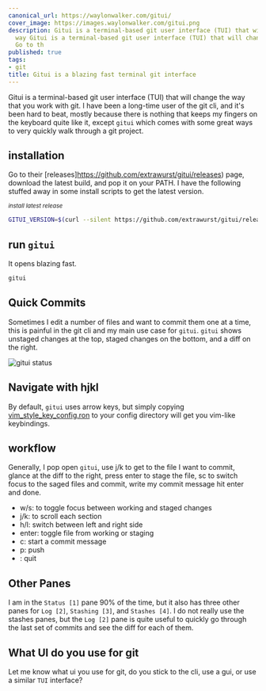 ```yaml
---
canonical_url: https://waylonwalker.com/gitui/
cover_image: https://images.waylonwalker.com/gitui.png
description: Gitui is a terminal-based git user interface (TUI) that will change the
  way Gitui is a terminal-based git user interface (TUI) that will change the way
  Go to th
published: true
tags:
- git
title: Gitui is a blazing fast terminal git interface
---
```


Gitui is a terminal-based git user interface (TUI) that will change the way that you work with git. I have been a long-time user of the git cli, and it's been hard to beat, mostly because there is nothing that keeps my fingers on the keyboard quite like it, except `gitui` which comes with some great ways to very quickly walk through a git project.



## installation

Go to their [releases]https://github.com/extrawurst/gitui/releases) page, download the latest build, and pop it on your PATH.  I have the following stuffed away in some install scripts to get the latest version.


_<small>install latest release</small>_
``` bash
GITUI_VERSION=$(curl --silent https://github.com/extrawurst/gitui/releases/latest | tr -d '"' | sed 's/^.*tag\///g' | sed 's/>.*$//g' | sed 's/^v//') wget https://github.com/extrawurst/gitui/releases/download/v${GITUI_VERSION}/gitui-linux-musl.tar.gz -O- -q | sudo tar -zxf - -C /usr/bin/
```

## run `gitui`

It opens blazing fast.

``` bash
gitui
```

## Quick Commits

Sometimes I edit a number of files and want to commit them one at a time, this is painful in the git cli and my main use case for `gitui`.  `gitui` shows unstaged changes at the top, staged changes on the bottom, and a diff on the right.


![gitui status](https://images.waylonwalker.com/gitui-status.png)


## Navigate with hjkl

By default, `gitui` uses arrow keys, but simply copying [vim_style_key_config.ron](https://github.com/extrawurst/gitui/blob/master/vim_style_key_config.ron) to your config directory will get you vim-like keybindings.

## workflow

Generally, I pop open `gitui`, use j/k to get to the file I want to commit, glance at the diff to the right, press enter to stage the file, sc to switch focus to the saged files and commit, write my commit message hit enter and done.

* w/s:   to toggle focus between working and staged changes
* j/k:   to scroll each section
* h/l:   switch between left and right side
* enter: toggle file from working or staging
* c:     start a commit message
* p:     push
* <c-c>: quit

## Other Panes

I am in the `Status [1]` pane 90% of the time, but it also has three other panes for `Log [2]`, `Stashing [3]`, and `Stashes [4]`.  I do not really use the stashes panes, but the `Log [2]` pane is quite useful to quickly go through the last set of commits and see the diff for each of them.

## What UI do you use for git

Let me know what ui you use for git, do you stick to the cli, use a gui, or use a similar `TUI` interface?